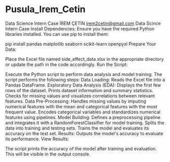 # Pusula_Irem_Cetin
Data Science Intern Case
İREM ÇETİN irem2cetin@gmail.com Data Scince Intern Case Install Dependencies: Ensure you have the required Python libraries installed. You can use pip to install them:

pip install pandas matplotlib seaborn scikit-learn openpyxl Prepare Your Data:

Place the Excel file named side_effect_data.xlsx in the appropriate directory or update the path in the code accordingly. Run the Script:

Execute the Python script to perform data analysis and model training. The script performs the following steps: Data Loading: Reads the Excel file into a Pandas DataFrame. Exploratory Data Analysis (EDA): Displays the first few rows of the dataset. Prints dataset information and summary statistics. Checks for missing values and visualizes correlations between relevant features. Data Pre-Processing: Handles missing values by imputing numerical features with the mean and categorical features with the most frequent value. Encodes categorical variables and standardizes numerical features using pipelines. Model Building: Defines a preprocessing pipeline and integrates it with a RandomForestClassifier for model training. Splits the data into training and testing sets. Trains the model and evaluates its accuracy on the test set. Results: Outputs the model's accuracy to evaluate its performance. View Results:

The script prints the accuracy of the model after training and evaluation. This will be visible in the output console.
